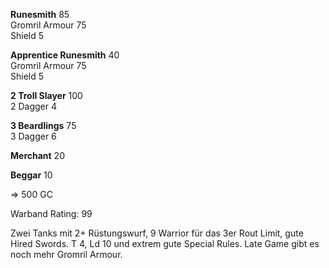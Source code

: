 **Runesmith** 85  
Gromril Armour 75  
Shield 5  

**Apprentice Runesmith** 40  
Gromril Armour 75  
Shield 5  

**2 Troll Slayer** 100  
2 Dagger 4  

**3 Beardlings** 75  
3 Dagger 6  

**Merchant** 20  

**Beggar** 10  

 => 500 GC
 
 Warband Rating: 99
 
 Zwei Tanks mit 2+ Rüstungswurf, 9 Warrior für das 3er Rout Limit, gute Hired Swords. T 4, Ld 10 und extrem gute Special Rules. Late Game gibt es noch mehr Gromril Armour.
